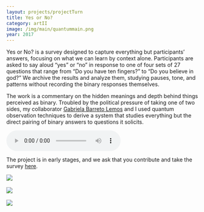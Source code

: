 ```yaml
---
layout: projects/projectTurn
title: Yes or No?
category: artII
image: /img/main/quantummain.png
year: 2017
---
```

<p>Yes or No? is a survey designed to capture everything but participants’ answers, focusing on what we can learn by context alone. Participants are asked to say aloud “yes” or “no” in response to one of four sets of 27 questions that range from “Do you have ten fingers?” to “Do you believe in god?” We archive the results and analyze them, studying pauses, tone, and patterns without recording the binary responses themselves.</p>

<p>The work is a commentary on the hidden meanings and depth behind things perceived as binary. Troubled by the political pressure of taking one of two sides, my collaborator <a href="http://www.nature.com/news/entangled-photons-make-a-picture-from-a-paradox-1.15781">Gabriela Barreto Lemos</a> and I used quantum observation techniques to derive a system that studies everything but the direct pairing of binary answers to questions it solicits.</p>

<audio controls><source src="../../img/quantumRecording.m4a" type="audio/mpeg">
Your browser does not support the audio element.
</audio>

<p>The project is in early stages, and we ask that you contribute and take the survey <a href="https://kaylalewis.github.io/quantum-survey/">here</a>.
</p>

<img src="../../img/q3.png">
<br>
<br>
<img src="../../img/q1.png">
<br>
<br>
<img src="../../img/q2.png">
